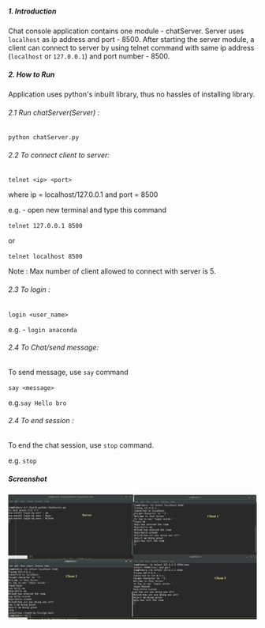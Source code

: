 ##### 1. Introduction
Chat console application contains one module - chatServer. Server uses `localhost` as ip address and port - 8500. After starting the server module, a client can connect to server by using telnet command with same ip address (`localhost` or `127.0.0.1`) and port number - 8500.

##### 2. How to Run
Application uses python's inbuilt library, thus no hassles of installing library.

######  2.1 Run chatServer(Server) :
``python chatServer.py``

###### 2.2 To connect client to server:
`telnet <ip> <port>`

where ip = localhost/127.0.0.1 and port = 8500

e.g. - open new terminal and type this command

``telnet 127.0.0.1 8500``

or

``telnet localhost 8500``


Note : Max number of client allowed to connect with server is 5.

###### 2.3 To login :
``login <user_name>``

e.g. - ``login anaconda``

###### 2.4 To Chat/send message:
To send message, use `say` command

`say <message>`

e.g.`say Hello bro`

###### 2.4 To end session :
To end the chat session, use `stop` command.

   e.g. `stop`


##### Screenshot
![](https://github.com/iamprakashom/Chat-Application/blob/master/screenshot.png)

